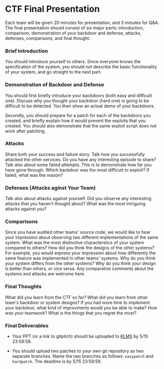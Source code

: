 # CTF Final Presentation

Each team will be given 20 minutes for presentation, and 3 minutes for Q&A. The
final presentation should consist of six major parts: introduction, comparison,
demonstration of your backdoor and defense, attacks, defenses, comparisons, and
final thought.

### Brief Introduction

You should introduce yourself to others. Since everyone knows the specification
of the system, you should *not* describe the basic functionality of your system,
and go straight to the next part.

### Demonstration of Backdoor and Defense

You should first briefly introduce your backdoors (both easy and difficult
one). Discuss why you thought your backdoor (hard one) is going to be difficult
to be detected. You then show an actual demo of your backdoors.

Secondly, you should prepare for a patch for each of the backdoors you created,
and briefly explain how it would prevent the exploits that you created. You
should also demonstrate that the same exploit script does not work after
patching.

### Attacks

Share both your success and failure story. Talk how you successfully attacked
the other services. Do you have any interesting episode to share? Talk also
about some failed attempts. This is to demonstrate how far you have gone
through. Which backdoor was the most difficult to exploit? If failed, what was
the reason?

### Defenses (Attacks aginst Your Team)

Talk also about attacks against yourself. Did you observe any interesting
attacks that you haven't thought about? What was the most intriguing attacks
against you?

### Comparisons

Since you have audited other teams' source code, we would like to hear your
impressino about observing two different implementations of the same
system. What was the most distinctive characterstics of your system compared to
others? How did you think the designs of the other systems? For example, you
would express your impression about how differently the same feature was
implemented in other teams' systems. Why do you think your system differs from
the other systems? Why do you think your design is better than others, or vice
versa. Any comparative comments about the systems and attacks are welcome here.

### Final Thoughts

What did you learn from the CTF so far? What did you learn from other team's
backdoor or system designs? If you had more time to implement your backdoor,
what kind of improvments would you be able to make? How was your teamwork? What
is the things that you regret the most?

### Final Deliverables

- Your PPT (or a link to gitpitch) should be uploaded to [KLMS](http://klms.kaist.ac.kr/mod/assign/view.php?id=306451) by 5/15 23:59:59.

- You should upload two patches to your own git repository as two separate
  branches. Name the two branches as follows: `easypatch` and `hardpatch`. The
  deadline is by 5/15 23:59:59.
